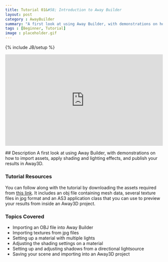 ```yaml
---
title: Tutorial 01&#58; Introduction to Away Builder
layout: post
category : AwayBuilder
summary: "A first look at using Away Builder, with demonstrations on how to import assets, apply shading and lighting effects, and publish your results in Away3D"
tags : [Beginner, Tutorial]
image : placeholder.gif
---
```

{% include JB/setup %}

<div class="row">
	<div class="span10" style="position: relative;padding-bottom: 58%;display: block;">
		<iframe style="position: absolute;margin: 0;" src="http://player.vimeo.com/video/69931614?title=0&amp;byline=0&amp;portrait=0" width="100%" height="100%" frameborder="0" webkitAllowFullScreen="true" mozallowfullscreen="true" allowFullScreen="true"> </iframe>
	</div>
</div>
<p></p>
## Description
A first look at using Away Builder, with demonstrations on how to import assets, apply shading and lighting effects, and publish your results in Away3D. 

### Tutorial Resources

You can follow along with the tutorial by downloading the assets required from [this link](/awaybuilder/tutorial-01/AwayBuilderTutorial01_SampleFiles.zip). It includes an obj file containing mesh data, several texture files in jpg format and an AS3 application class that you can use to preview your results from inside an Away3D project.

### Topics Covered

- Importing an OBJ file into Away Builder
- Importing textures from jpg files
- Setting up a material with multiple lights
- Adjusting the shading settings on a material
- Setting up and adjusting shadows from a directional lightsource
- Saving your scene and importing into an Away3D project